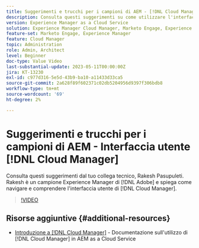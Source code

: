 ```yaml
---
title: Suggerimenti e trucchi per i campioni di AEM - [!DNL Cloud Manager] UI
description: Consulta questi suggerimenti su come utilizzare l'interfaccia utente di  [!DNL Cloud Manager] dal campione ed esperto di AEM, Rakesh Pasupuleti.
version: Experience Manager as a Cloud Service
solution: Experience Manager Cloud Manager, Marketo Engage, Experience Manager
feature-set: Marketo Engage, Experience Manager
feature: Cloud Manager
topic: Administration
role: Admin, Architect
level: Beginner
doc-type: Value Video
last-substantial-update: 2023-05-11T00:00:00Z
jira: KT-13230
exl-id: c977d316-5e5d-43b9-ba10-a11433d33ca5
source-git-commit: 2a628f89f602371c02db5204956d9397f306bdb8
workflow-type: tm+mt
source-wordcount: '69'
ht-degree: 2%

---
```


# Suggerimenti e trucchi per i campioni di AEM - Interfaccia utente [!DNL Cloud Manager]

Consulta questi suggerimenti dal tuo collega tecnico, Rakesh Pasupuleti. Rakesh è un campione Experience Manager di [!DNL Adobe] e spiega come navigare e comprendere l&#39;interfaccia utente di [!DNL Cloud Manager].

>[!VIDEO](https://video.tv.adobe.com/v/3419298?quality=12&learn=on)

## Risorse aggiuntive {#additional-resources}

* [Introduzione a [!DNL Cloud Manager]](https://experienceleague.adobe.com/docs/experience-manager-cloud-service/content/onboarding/concepts/cloud-manager-introduction.html?lang=it) - Documentazione sull&#39;utilizzo di [!DNL Cloud Manager] in AEM as a Cloud Service
